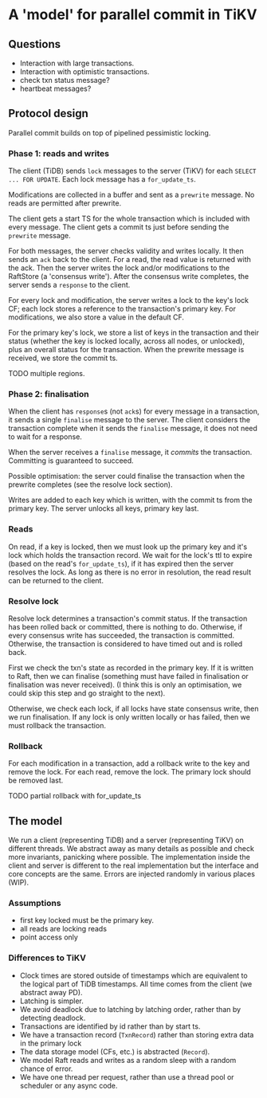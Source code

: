 # A 'model' for parallel commit in TiKV

## Questions

* Interaction with large transactions.
* Interaction with optimistic transactions.
* check txn status message?
* heartbeat messages?

## Protocol design

Parallel commit builds on top of pipelined pessimistic locking.

### Phase 1: reads and writes

The client (TiDB) sends `lock` messages to the server (TiKV) for each `SELECT ... FOR UPDATE`. Each lock message has a `for_update_ts`.

Modifications are collected in a buffer and sent as a `prewrite` message. No reads are permitted after prewrite.

The client gets a start TS for the whole transaction which is included with every message. The client gets a commit ts just before sending the `prewrite` message.

For both messages, the server checks validity and writes locally. It then sends an `ack` back to the client. For a read, the read value is returned with the ack. Then the server writes the lock and/or modifications to the RaftStore (a 'consensus write'). After the consensus write completes, the server sends a `response` to the client.

For every lock and modification, the server writes a lock to the key's lock CF; each lock stores a reference to the transaction's primary key. For modifications, we also store a value in the default CF.

For the primary key's lock, we store a list of keys in the transaction and their status (whether the key is locked locally, across all nodes, or unlocked), plus an overall status for the transaction. When the prewrite message is received, we store the commit ts.

TODO multiple regions.

### Phase 2: finalisation

When the client has `response`s (not `ack`s) for every message in a transaction, it sends a single `finalise` message to the server. The client considers the transaction complete when it sends the `finalise` message, it does not need to wait for a response.

When the server receives a `finalise` message, it *commits* the transaction. Committing is guaranteed to succeed.

Possible optimisation: the server could finalise the transaction when the prewrite completes (see the resolve lock section).

Writes are added to each key which is written, with the commit ts from the primary key. The server unlocks all keys, primary key last. 

### Reads

On read, if a key is locked, then we must look up the primary key and it's lock which holds the transaction record. We wait for the lock's ttl to expire (based on the read's `for_update_ts`), if it has expired then the server resolves the lock. As long as there is no error in resolution, the read result can be returned to the client.

### Resolve lock

Resolve lock determines a transaction's commit status. If the transaction has been rolled back or committed, there is nothing to do. Otherwise, if every consensus write has succeeded, the transaction is committed. Otherwise, the transaction is considered to have timed out and is rolled back.

First we check the txn's state as recorded in the primary key. If it is written to Raft, then we can finalise (something must have failed in finalisation or finalisation was never received). (I think this is only an optimisation, we could skip this step and go straight to the next).

Otherwise, we check each lock, if all locks have state consensus write, then we run finalisation. If any lock is only written locally or has failed, then we must rollback the transaction.

### Rollback

For each modification in a transaction, add a rollback write to the key and remove the lock. For each read, remove the lock. The primary lock should be removed last.

TODO partial rollback with for_update_ts


## The model

We run a client (representing TiDB) and a server (representing TiKV) on different threads. We abstract away as many details as possible and check more invariants, panicking where possible. The implementation inside the client and server is different to the real implementation but the interface and core concepts are the same. Errors are injected randomly in various places (WIP).

### Assumptions

* first key locked must be the primary key.
* all reads are locking reads
* point access only

### Differences to TiKV

* Clock times are stored outside of timestamps which are equivalent to the logical part of TiDB timestamps. All time comes from the client (we abstract away PD).
* Latching is simpler.
* We avoid deadlock due to latching by latching order, rather than by detecting deadlock.
* Transactions are identified by id rather than by start ts.
* We have a transaction record (`TxnRecord`) rather than storing extra data in the primary lock
* The data storage model (CFs, etc.) is abstracted (`Record`).
* We model Raft reads and writes as a random sleep with a random chance of error.
* We have one thread per request, rather than use a thread pool or scheduler or any async code.
